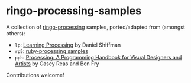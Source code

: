 # ringo-processing-samples

A collection of [ringo-processing](http://github.com/chl/ringo-processing) samples, ported/adapted from (amongst others):

- `lp`: [Learning Processing](http://www.learningprocessing.com/examples/) by Daniel Shiffman
- `rp5`: [ruby-processing samples](http://github.com/jashkenas/ruby-processing/tree/master/samples/)
- `pph`: [Processing: A Programming Handbook for Visual Designers and Artists](http://www.amazon.com/Processing-Programming-Handbook-Designers-Artists/dp/0262182629) by Casey Reas and Ben Fry 

Contributions welcome!